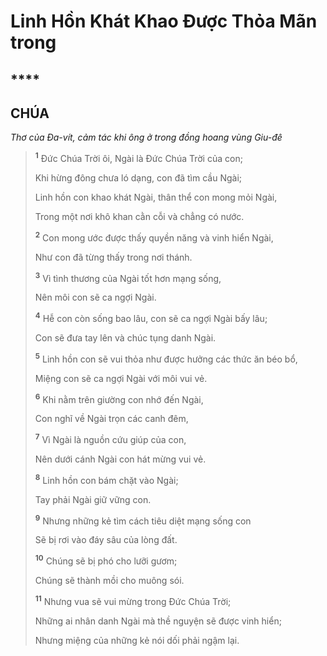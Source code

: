 # Linh Hồn Khát Khao Được Thỏa Mãn trong

## \*\*\*\*

## CHÚA

_Thơ của Đa-vít, cảm tác khi ông ở trong đồng hoang vùng Giu-đê_

> <sup><b>1</b></sup> Đức Chúa Trời ôi, Ngài là Đức Chúa Trời của con;
>
> Khi hừng đông chưa ló dạng, con đã tìm cầu Ngài;
>
> Linh hồn con khao khát Ngài, thân thể con mong mỏi Ngài,
>
> Trong một nơi khô khan cằn cỗi và chẳng có nước.
>
> <sup><b>2</b></sup> Con mong ước được thấy quyền năng và vinh hiển Ngài,
>
> Như con đã từng thấy trong nơi thánh.
>
> <sup><b>3</b></sup> Vì tình thương của Ngài tốt hơn mạng sống,
>
> Nên môi con sẽ ca ngợi Ngài.
>
> <sup><b>4</b></sup> Hễ con còn sống bao lâu, con sẽ ca ngợi Ngài bấy lâu;
>
> Con sẽ đưa tay lên và chúc tụng danh Ngài.
>
> <sup><b>5</b></sup> Linh hồn con sẽ vui thỏa như được hưởng các thức ăn béo bổ,
>
> Miệng con sẽ ca ngợi Ngài với môi vui vẻ.
>
> <sup><b>6</b></sup> Khi nằm trên giường con nhớ đến Ngài,
>
> Con nghĩ về Ngài trọn các canh đêm,
>
> <sup><b>7</b></sup> Vì Ngài là nguồn cứu giúp của con,
>
> Nên dưới cánh Ngài con hát mừng vui vẻ.
>
> <sup><b>8</b></sup> Linh hồn con bám chặt vào Ngài;
>
> Tay phải Ngài giữ vững con.
>
> <sup><b>9</b></sup> Nhưng những kẻ tìm cách tiêu diệt mạng sống con
>
> Sẽ bị rơi vào đáy sâu của lòng đất.
>
> <sup><b>10</b></sup> Chúng sẽ bị phó cho lưỡi gươm;
>
> Chúng sẽ thành mồi cho muông sói.
>
> <sup><b>11</b></sup> Nhưng vua sẽ vui mừng trong Đức Chúa Trời;
>
> Những ai nhân danh Ngài mà thề nguyện sẽ được vinh hiển;
>
> Nhưng miệng của những kẻ nói dối phải ngậm lại.
